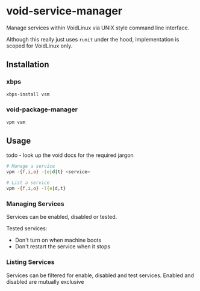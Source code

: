 # void-service-manager

Manage services within VoidLinux via UNIX style command line interface.

Although this really just uses `runit` under the hood, implementation is scoped for VoidLinux only.

## Installation

### xbps

```sh
xbps-install vsm
```

### void-package-manager

```sh
vpm vsm
```

## Usage

todo - look up the void docs for the required jargon

```sh
# Manage a service
vpm -{f,i,o} -{e|d|t} <service>

# List a service
vpm -{f,i,o} -l{e|d,t} 
```

### Managing Services

Services can be enabled, disabled or tested.

Tested services:
- Don't turn on when machine boots
- Don't restart the service when it stops


### Listing Services

Services can be filtered for enable, disabled and test services.
Enabled and disabled are mutually exclusive